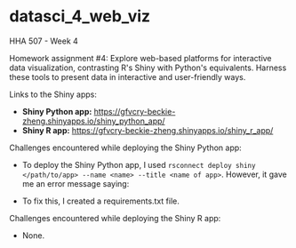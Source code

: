 # datasci_4_web_viz
HHA 507 - Week 4

Homework assignment #4: Explore web-based platforms for interactive data visualization, contrasting R's Shiny with Python's equivalents. Harness these tools to present data in interactive and user-friendly ways.

Links to the Shiny apps:
- **Shiny Python app:** https://gfvcry-beckie-zheng.shinyapps.io/shiny_python_app/
- **Shiny R app:** https://gfvcry-beckie-zheng.shinyapps.io/shiny_r_app/

Challenges encountered while deploying the Shiny Python app:
- To deploy the Shiny Python app, I used `rsconnect deploy shiny </path/to/app> --name <name> --title <name of app>`. However, it gave me an error message saying:



- To fix this, I created a requirements.txt file.

Challenges encountered while deploying the Shiny R app:
- None.


